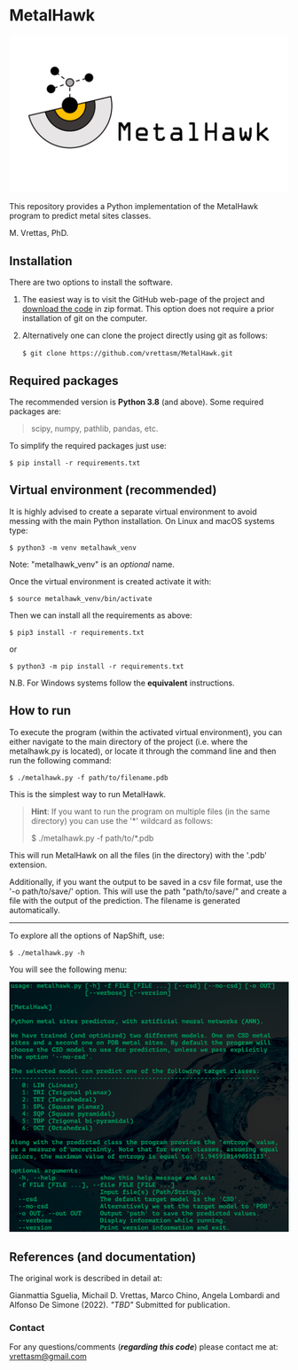 # MetalHawk

![Logo](./logos/metalhawk_logo.jpg)

This repository provides a Python implementation of the MetalHawk program
to predict metal sites classes.

M. Vrettas, PhD.

## Installation

There are two options to install the software.

1. The easiest way is to visit the GitHub web-page of the project and
[download the code](https://github.com/vrettasm/MetalHawk/archive/master.zip)
in zip format. This option does not require a prior installation of git on the
computer.

2. Alternatively one can clone the project directly using git as follows:

    `$ git clone https://github.com/vrettasm/MetalHawk.git`

## Required packages

The recommended version is **Python 3.8** (and above). Some required packages
are:

> scipy, numpy, pathlib, pandas, etc.

To simplify the required packages just use:

    $ pip install -r requirements.txt

## Virtual environment (recommended)

It is highly advised to create a separate virtual environment to avoid
messing with the main Python installation. On Linux and macOS systems
type:

    $ python3 -m venv metalhawk_venv

Note: "metalhawk_venv" is an _optional_ name.

Once the virtual environment is created activate it with:

    $ source metalhawk_venv/bin/activate

Then we can install all the requirements as above:

    $ pip3 install -r requirements.txt

or

    $ python3 -m pip install -r requirements.txt

N.B. For Windows systems follow the **equivalent** instructions.

## How to run

To execute the program (within the activated virtual environment), you can either
navigate  to the main directory of the project (i.e. where the metalhawk.py is located),
or locate it through the command line and then run the following command:

    $ ./metalhawk.py -f path/to/filename.pdb

This is the simplest way to run MetalHawk. 

   > **Hint**: If you want to run the program on multiple files (in the same directory)
   > you can use the '*' wildcard as follows:
   >  
   > $ ./metalhawk.py -f path/to/*.pdb

This will run MetalHawk on all the files (in the directory) with the '.pdb' extension.

Additionally, if you want the output to be saved in a csv file format, use the
'-o path/to/save/' option. This will use the path "path/to/save/" and create
a file with the output of the prediction. The filename is generated automatically.

---

To explore all the options of NapShift, use:

    $ ./metalhawk.py -h

You will see the following menu:

![Help](./logos/help_menu.png)

## References (and documentation)

The original work is described in detail at:

Gianmattia Sguelia, Michail D. Vrettas, Marco Chino, Angela Lombardi
and Alfonso De Simone (2022). _"TBD"_ Submitted for publication.

### Contact

For any questions/comments (**_regarding this code_**) please contact me at:
vrettasm@gmail.com